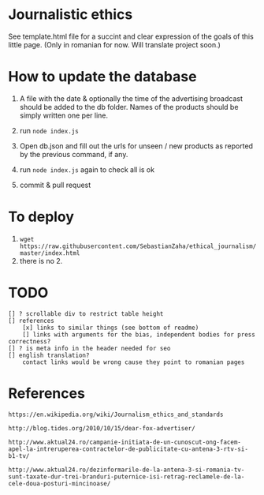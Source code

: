 # Journalistic ethics

See template.html file for a succint and clear expression of the goals of this little page. (Only in romanian for now. Will translate project soon.)

# How to update the database

1. A file with the date & optionally the time of the advertising broadcast should be added to the db folder. Names of the products should be simply written one per line.

2. run `node index.js`

3. Open db.json and fill out the urls for unseen / new products as reported by the previous command, if any. 

4. run `node index.js` again to check all is ok

5. commit & pull request

# To deploy

1. `wget https://raw.githubusercontent.com/SebastianZaha/ethical_journalism/master/index.html`
2. there is no 2.

# TODO
    [] ? scrollable div to restrict table height
    [] references 
        [x] links to similar things (see bottom of readme)
        [] links with arguments for the bias, independent bodies for press correctness?
    [] ? is meta info in the header needed for seo
    [] english translation?
        contact links would be wrong cause they point to romanian pages

# References

   	https://en.wikipedia.org/wiki/Journalism_ethics_and_standards

    http://blog.tides.org/2010/10/15/dear-fox-advertiser/
    
    http://www.aktual24.ro/campanie-initiata-de-un-cunoscut-ong-facem-apel-la-intreruperea-contractelor-de-publicitate-cu-antena-3-rtv-si-b1-tv/
    
    http://www.aktual24.ro/dezinformarile-de-la-antena-3-si-romania-tv-sunt-taxate-dur-trei-branduri-puternice-isi-retrag-reclamele-de-la-cele-doua-posturi-mincinoase/
